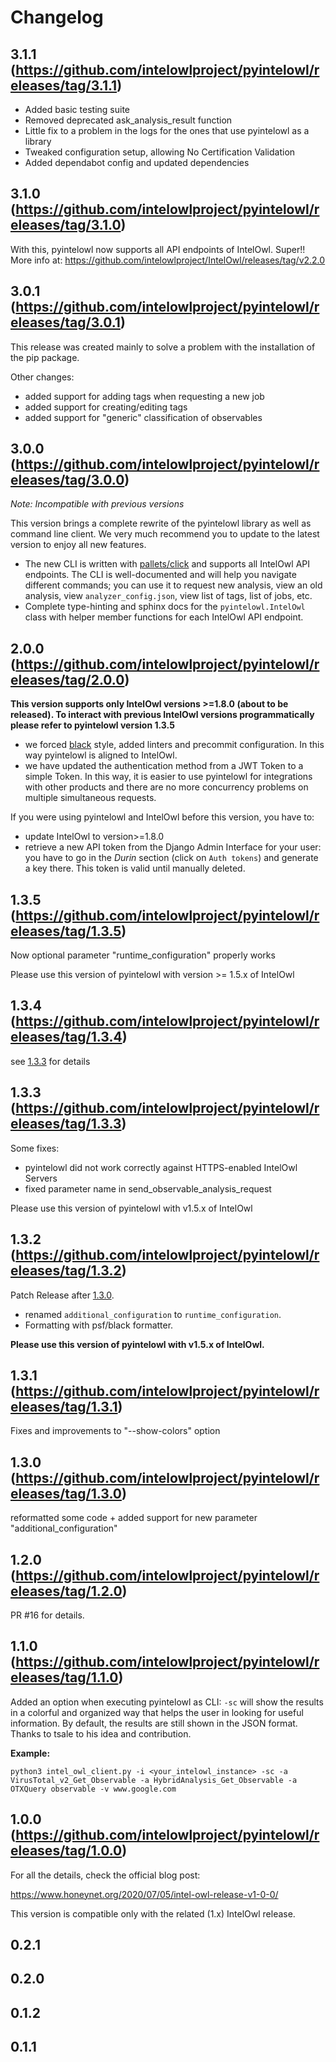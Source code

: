 # Changelog

## 3.1.1 (https://github.com/intelowlproject/pyintelowl/releases/tag/3.1.1)
* Added basic testing suite
* Removed deprecated ask_analysis_result function
* Little fix to a problem in the logs for the ones that use pyintelowl as a library
* Tweaked configuration setup, allowing No Certification Validation
* Added dependabot config and updated dependencies

## 3.1.0 (https://github.com/intelowlproject/pyintelowl/releases/tag/3.1.0)
With this, pyintelowl now supports all API endpoints of IntelOwl. Super!!
More info at: https://github.com/intelowlproject/IntelOwl/releases/tag/v2.2.0

## 3.0.1 (https://github.com/intelowlproject/pyintelowl/releases/tag/3.0.1)
This release was created mainly to solve a problem with the installation of the pip package.

Other changes:
* added support for adding tags when requesting a new job
* added support for creating/editing tags
* added support for "generic" classification of observables

## 3.0.0 (https://github.com/intelowlproject/pyintelowl/releases/tag/3.0.0)

*Note: Incompatible with previous versions*

This version brings a complete rewrite of the pyintelowl library as well as command line client. We very much recommend you to update to the latest version to enjoy all new features.

- The new CLI is written with [pallets/click](https://github.com/pallets/click) and supports all IntelOwl API endpoints. The CLI is well-documented and will help you navigate different commands; you can use it to request new analysis, view an old analysis, view `analyzer_config.json`, view list of tags, list of jobs, etc.
- Complete type-hinting and sphinx docs for the `pyintelowl.IntelOwl` class with helper member functions for each IntelOwl API endpoint.


## 2.0.0 (https://github.com/intelowlproject/pyintelowl/releases/tag/2.0.0)
**This version supports only IntelOwl versions >=1.8.0 (about to be released). To interact with previous IntelOwl versions programmatically please refer to pyintelowl version 1.3.5**

* we forced [black](https://github.com/psf/black) style, added linters and precommit configuration. In this way pyintelowl is aligned to IntelOwl.
* we have updated the authentication method from a JWT Token to a simple Token. In this way, it is easier to use pyintelowl for integrations with other products and there are no more concurrency problems on multiple simultaneous requests.

If you were using pyintelowl and IntelOwl before this version, you have to:
* update IntelOwl to version>=1.8.0
* retrieve a new API token from the Django Admin Interface for your user: you have to go in the *Durin* section (click on `Auth tokens`) and generate a key there. This token is valid until manually deleted.


## 1.3.5 (https://github.com/intelowlproject/pyintelowl/releases/tag/1.3.5)
Now optional parameter "runtime_configuration" properly works

Please use this version of pyintelowl with version >= 1.5.x of IntelOwl


## 1.3.4 (https://github.com/intelowlproject/pyintelowl/releases/tag/1.3.4)
see [1.3.3](https://github.com/intelowlproject/pyintelowl/releases/tag/1.3.3) for details


## 1.3.3 (https://github.com/intelowlproject/pyintelowl/releases/tag/1.3.3)
Some fixes:

*   pyintelowl did not work correctly against HTTPS-enabled IntelOwl Servers
*    fixed parameter name in send_observable_analysis_request

Please use this version of pyintelowl with v1.5.x of IntelOwl


## 1.3.2 (https://github.com/intelowlproject/pyintelowl/releases/tag/1.3.2)
Patch Release after [1.3.0](https://github.com/intelowlproject/pyintelowl/releases/tag/1.3.0).

- renamed `additional_configuration` to `runtime_configuration`.
- Formatting with psf/black formatter.

**Please use this version of pyintelowl with v1.5.x of IntelOwl.**


## 1.3.1 (https://github.com/intelowlproject/pyintelowl/releases/tag/1.3.1)
Fixes and improvements to "--show-colors" option


## 1.3.0 (https://github.com/intelowlproject/pyintelowl/releases/tag/1.3.0)
reformatted some code + added support for new parameter "additional_configuration"


## 1.2.0 (https://github.com/intelowlproject/pyintelowl/releases/tag/1.2.0)
PR #16 for details.


## 1.1.0 (https://github.com/intelowlproject/pyintelowl/releases/tag/1.1.0)
Added an option when executing pyintelowl as CLI: `-sc` will show the results in a colorful and organized way that helps the user in looking for useful information. By default, the results are still shown in the JSON format. Thanks to tsale to his idea and contribution.

**Example:**

```
python3 intel_owl_client.py -i <your_intelowl_instance> -sc -a VirusTotal_v2_Get_Observable -a HybridAnalysis_Get_Observable -a OTXQuery observable -v www.google.com
```


## 1.0.0 (https://github.com/intelowlproject/pyintelowl/releases/tag/1.0.0)
For all the details, check the official blog post:

https://www.honeynet.org/2020/07/05/intel-owl-release-v1-0-0/

This version is compatible only with the related (1.x) IntelOwl release.

## 0.2.1

## 0.2.0

## 0.1.2

## 0.1.1


